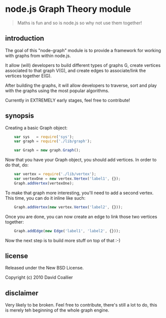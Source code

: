 node.js Graph Theory module
============================

> Maths is fun and so is node.js so why not use them together!

introduction
------------

The goal of this "node-graph" module is to provide a framework for working with graphs
from within node.js.

It allow (will) developers to build different types of graphs G, create vertices associated to that graph V(G), and create edges to associate/link the vertices together E(G).

After building the graphs, it will allow developers to traverse, sort and play with the graphs using the most popular algorithms.

Currently in EXTREMELY early stages, feel free to contribute!

synopsis
--------

Creating a basic Graph object:
```javascript
    var sys   = require('sys');
    var graph = require('./lib/graph');

    var Graph = new graph.Graph();
```  
Now that you have your Graph object, you should add vertices. In order to do that, do:
```javascript    
    var vertex = require('./lib/vertex');
    var vertexOne = new vertex.Vertex('label1', {});
    Graph.addVertex(vertexOne);
```    
To make that graph more interesting, you'll need to add a second vertex. This time, you can do it inline like such:
```javascript
    Graph.addVertex(new vertex.Vertex('label2', {}));
```    
Once you are done, you can now create an edge to link those two vertices together:
```javascript
    Graph.addEdge(new Edge('label1', 'label2', {}));
```    
Now the next step is to build more stuff on top of that :-)


license
-------

Released under the New BSD License.

Copyright (c) 2010 David Coallier


disclaimer
----------

Very likely to be broken. Feel free to contribute, there's still a lot to do, this is merely teh beginning of the whole graph engine.

